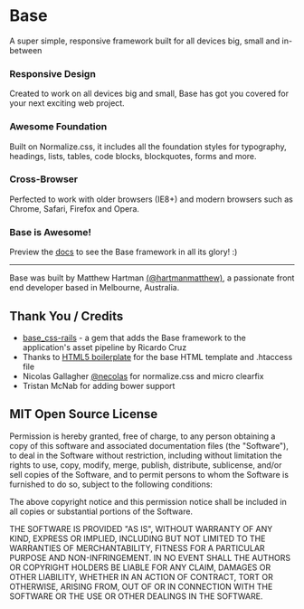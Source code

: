 # Base

A super simple, responsive framework built for all devices big, small and in-between

### Responsive Design
Created to work on all devices big and small, Base has got you covered for your next exciting web project.

### Awesome Foundation
Built on Normalize.css, it includes all the foundation styles for typography, headings, lists, tables, code blocks, blockquotes, forms and more.

### Cross-Browser
Perfected to work with older browsers (IE8+) and modern browsers such as Chrome, Safari, Firefox and Opera.

### Base is Awesome!
Preview the [docs](http://matthewhartman.github.io/base/docs/) to see the Base framework in all its glory! :)

* * *

Base was built by Matthew Hartman [(@hartmanmatthew)](http://twitter.com/matthewhartmans), a passionate front end developer based in Melbourne, Australia.

## Thank You / Credits
- [base_css-rails](https://github.com/rkrdo/base_css-rails) - a gem that adds the Base framework to the application's asset pipeline by Ricardo Cruz
- Thanks to [HTML5 boilerplate](https://html5boilerplate.com/) for the base HTML template and .htaccess file
- Nicolas Gallagher [@necolas](https://twitter.com/necolas) for normalize.css and micro clearfix
- Tristan McNab for adding bower support

## MIT Open Source License
Permission is hereby granted, free of charge, to any person obtaining a copy of this software and associated documentation files (the "Software"), to deal in the Software without restriction, including without limitation the rights to use, copy, modify, merge, publish, distribute, sublicense, and/or sell copies of the Software, and to permit persons to whom the Software is furnished to do so, subject to the following conditions:

The above copyright notice and this permission notice shall be included in all copies or substantial portions of the Software.

THE SOFTWARE IS PROVIDED "AS IS", WITHOUT WARRANTY OF ANY KIND, EXPRESS OR IMPLIED, INCLUDING BUT NOT LIMITED TO THE WARRANTIES OF MERCHANTABILITY, FITNESS FOR A PARTICULAR PURPOSE AND NON-INFRINGEMENT. IN NO EVENT SHALL THE AUTHORS OR COPYRIGHT HOLDERS BE LIABLE FOR ANY CLAIM, DAMAGES OR OTHER LIABILITY, WHETHER IN AN ACTION OF CONTRACT, TORT OR OTHERWISE, ARISING FROM, OUT OF OR IN CONNECTION WITH THE SOFTWARE OR THE USE OR OTHER DEALINGS IN THE SOFTWARE.